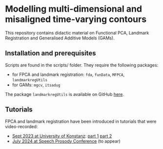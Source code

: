 # Modelling multi-dimensional and misaligned time-varying contours
This repository contains didactic material on Functional PCA, Landmark Registration and Generalised Additive Models (GAMs).

## Installation and prerequisites
Scripts are found in the scripts/ folder. 
They require the following packages:

* for FPCA and landmark registration: `fda`, `funData`, `MFPCA`, `landmarkregUtils`
* for GAMs: `mgcv`, `itsadug`

The package `landmarkregUtils` is available on GitHub [here](https://github.com/uasolo/landmarkregUtils).

## Tutorials

FPCA and landmark registration have been introduced in tutorials that were video-recorded:

* [Sept 2023 at University of Konstanz](https://www.ling.uni-konstanz.de/forschung/workshops/): [part 1](https://youtu.be/vVXhmP3FqqE) [part 2](https://youtu.be/qUitXDi5XZs)
* [July 2024 at Speech Prosody Conference](https://www.universiteitleiden.nl/sp2024/program/tutorials#organizer-michele-gubian) (to appear)


